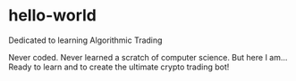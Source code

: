 # hello-world
Dedicated to learning Algorithmic Trading


Never coded. Never learned a scratch of computer science. But here I am...
Ready to learn and to create the ultimate crypto trading bot!
